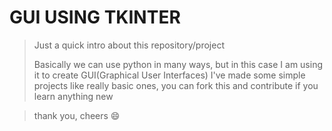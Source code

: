 # GUI USING TKINTER

>Just a quick intro about this repository/project
>
>Basically we can use python in many ways, but in this case I am using it to create GUI(Graphical User Interfaces)
>I've made some simple projects like really basic ones, you can fork this and contribute if you learn anything new

>thank you, cheers 😄